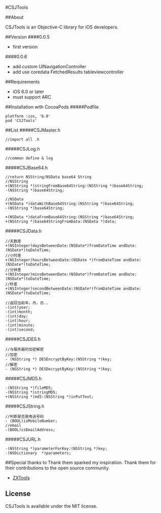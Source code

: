 #CSJTools

##About

CSJTools is an Objective-C library for iOS developers.

##Version
####0.0.5
* first version

####0.0.6
* add custom UINavigationController
* add use coredata FetchedResults tableviewcontroller

##Requirements
* iOS 6.0 or later
* must support ARC

##Installation with CocoaPods
#####Podfile
```
platform :ios, '6.0'
pod 'CSJTools'
```

##List
#####CSJMaster.h
```
//import all .h
```

#####CSJLog.h
```
//common define & log
```
#####CSJBase64.h
```
//return NSString/NSData base64 String
//NSString
+(NSString *)stringFromBase64String:(NSString *)base64String;
-(NSString *)base64String;

//NSData
+(NSData *)dataWithBase64String:(NSString *)base64String;
-(NSString *)base64String;

+(NSData *)dataFromBase64String:(NSString *)base64String;
+(NSString *)base64StringFromData:(NSData *)data;
```

#####CSJData.h
```
//天数差
+(NSInteger)daysBetweenDate:(NSDate*)fromDateTime andDate:(NSDate*)toDateTime;
//小时差
+(NSInteger)hoursBetweenDate:(NSDate *)fromDateTime andDate:(NSDate*)toDateTime;
//分钟差
+(NSInteger)minsBetweenDate:(NSDate*)fromDateTime andDate:(NSDate*)toDateTime;
//秒差
+(NSInteger)secondBetweenDate:(NSDate*)fromDateTime andDate:(NSDate*)toDateTime;

//返回当前年，月，日..
-(int)year;
-(int)month;
-(int)day;
-(int)hour;
-(int)minute;
-(int)second;
```

#####CSJDES.h
```
//与服务器的加密解密
//加密
- (NSString *) DESEncryptByKey:(NSString *)key;
//解密
- (NSString *) DESDecryptByKey:(NSString *)key;
```

#####CSJMD5.h
```
-(NSString *)fileMD5;
-(NSString *)stringMD5;
+(NSString *)md5:(NSString *)inPutText;
```

#####CSJString.h
```
//判断是否是电话号码
- (BOOL)isMobileNumber;
//email
-(BOOL)isEmailAddress;
```

#####CSJURL.h
```
-(NSString *)parameterForKey:(NSString *)key;
-(NSDictionary  *)parameters;

```
##Special thanks to
Thank them sparked my inspiration. Thank them for their contributions to the open source community.

* [ZXTools](https://github.com/zhangxigithub/ZXTools) 

## License
CSJTools is available under the MIT license.